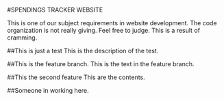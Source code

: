 #SPENDINGS TRACKER WEBSITE

This is one of our subject requirements in website development. The code organization is not really giving. Feel free to judge. This is a result of cramming.

##This is just a test
This is the description of the test.

##This is the feature branch.
This is the text in the feature branch.

##This the second feature
This are the contents.

##Someone in working here.
